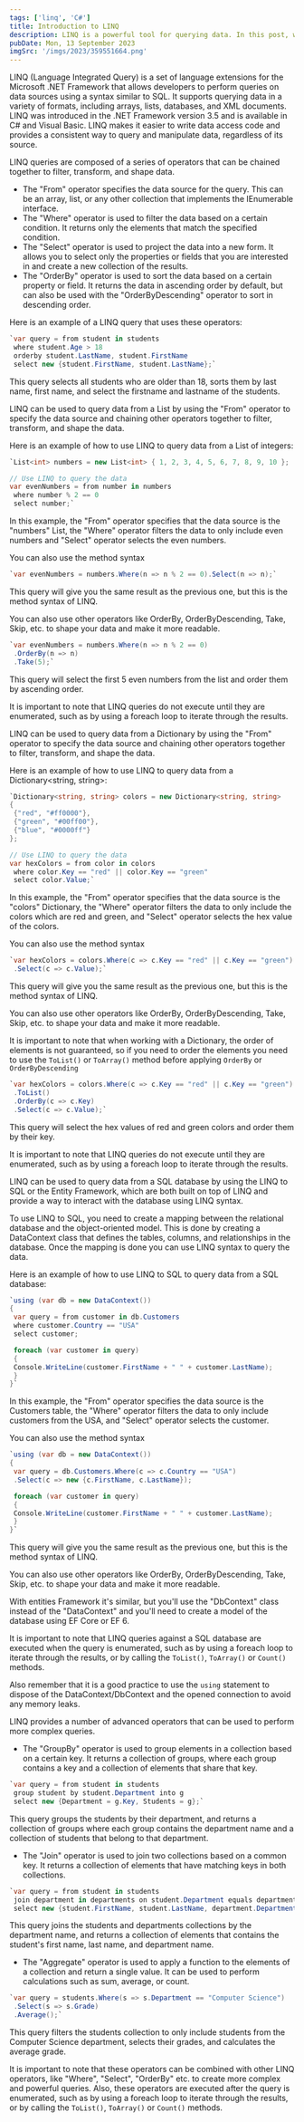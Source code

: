 ```yaml
---
tags: ['linq', 'C#']
title: Introduction to LINQ
description: LINQ is a powerful tool for querying data. In this post, we'll look at how to use LINQ to query data in C#.
pubDate: Mon, 13 September 2023
imgSrc: '/imgs/2023/359551664.png'
---
```

LINQ (Language Integrated Query) is a set of language extensions for the Microsoft .NET Framework that allows developers to perform queries on data sources using a syntax similar to SQL. It supports querying data in a variety of formats, including arrays, lists, databases, and XML documents. LINQ was introduced in the .NET Framework version 3.5 and is available in C# and Visual Basic. LINQ makes it easier to write data access code and provides a consistent way to query and manipulate data, regardless of its source.


LINQ queries are composed of a series of operators that can be chained together to filter, transform, and shape data.

* The "From" operator specifies the data source for the query. This can be an array, list, or any other collection that implements the IEnumerable interface.
* The "Where" operator is used to filter the data based on a certain condition. It returns only the elements that match the specified condition.
* The "Select" operator is used to project the data into a new form. It allows you to select only the properties or fields that you are interested in and create a new collection of the results.
* The "OrderBy" operator is used to sort the data based on a certain property or field. It returns the data in ascending order by default, but can also be used with the "OrderByDescending" operator to sort in descending order.

Here is an example of a LINQ query that uses these operators:


```csharp
`var query = from student in students
 where student.Age > 18
 orderby student.LastName, student.FirstName
 select new {student.FirstName, student.LastName};`
```
This query selects all students who are older than 18, sorts them by last name, first name, and select the firstname and lastname of the students.


LINQ can be used to query data from a List by using the "From" operator to specify the data source and chaining other operators together to filter, transform, and shape the data.

Here is an example of how to use LINQ to query data from a List of integers:


```csharp
`List<int> numbers = new List<int> { 1, 2, 3, 4, 5, 6, 7, 8, 9, 10 };

// Use LINQ to query the data
var evenNumbers = from number in numbers
 where number % 2 == 0
 select number;`
```
In this example, the "From" operator specifies that the data source is the "numbers" List, the "Where" operator filters the data to only include even numbers and "Select" operator selects the even numbers.

You can also use the method syntax


```csharp
`var evenNumbers = numbers.Where(n => n % 2 == 0).Select(n => n);`
```
This query will give you the same result as the previous one, but this is the method syntax of LINQ.

You can also use other operators like OrderBy, OrderByDescending, Take, Skip, etc. to shape your data and make it more readable.


```csharp
`var evenNumbers = numbers.Where(n => n % 2 == 0)
 .OrderBy(n => n)
 .Take(5);`
```
This query will select the first 5 even numbers from the list and order them by ascending order.

It is important to note that LINQ queries do not execute until they are enumerated, such as by using a foreach loop to iterate through the results.


LINQ can be used to query data from a Dictionary by using the "From" operator to specify the data source and chaining other operators together to filter, transform, and shape the data.

Here is an example of how to use LINQ to query data from a Dictionary<string, string>:


```csharp
`Dictionary<string, string> colors = new Dictionary<string, string>
{
 {"red", "#ff0000"},
 {"green", "#00ff00"},
 {"blue", "#0000ff"}
};

// Use LINQ to query the data
var hexColors = from color in colors
 where color.Key == "red" || color.Key == "green"
 select color.Value;`
```
In this example, the "From" operator specifies that the data source is the "colors" Dictionary, the "Where" operator filters the data to only include the colors which are red and green, and "Select" operator selects the hex value of the colors.

You can also use the method syntax


```csharp
`var hexColors = colors.Where(c => c.Key == "red" || c.Key == "green")
 .Select(c => c.Value);`
```
This query will give you the same result as the previous one, but this is the method syntax of LINQ.

You can also use other operators like OrderBy, OrderByDescending, Take, Skip, etc. to shape your data and make it more readable.

It is important to note that when working with a Dictionary, the order of elements is not guaranteed, so if you need to order the elements you need to use the `ToList()` or `ToArray()` method before applying `OrderBy` or `OrderByDescending`


```csharp
`var hexColors = colors.Where(c => c.Key == "red" || c.Key == "green")
 .ToList()
 .OrderBy(c => c.Key)
 .Select(c => c.Value);`
```
This query will select the hex values of red and green colors and order them by their key.

It is important to note that LINQ queries do not execute until they are enumerated, such as by using a foreach loop to iterate through the results.


LINQ can be used to query data from a SQL database by using the LINQ to SQL or the Entity Framework, which are both built on top of LINQ and provide a way to interact with the database using LINQ syntax.

To use LINQ to SQL, you need to create a mapping between the relational database and the object-oriented model. This is done by creating a DataContext class that defines the tables, columns, and relationships in the database. Once the mapping is done you can use LINQ syntax to query the data.

Here is an example of how to use LINQ to SQL to query data from a SQL database:


```csharp
`using (var db = new DataContext())
{
 var query = from customer in db.Customers
 where customer.Country == "USA"
 select customer;

 foreach (var customer in query)
 {
 Console.WriteLine(customer.FirstName + " " + customer.LastName);
 }
}`
```
In this example, the "From" operator specifies the data source is the Customers table, the "Where" operator filters the data to only include customers from the USA, and "Select" operator selects the customer.

You can also use the method syntax


```csharp
`using (var db = new DataContext())
{
 var query = db.Customers.Where(c => c.Country == "USA")
 .Select(c => new {c.FirstName, c.LastName});

 foreach (var customer in query)
 {
 Console.WriteLine(customer.FirstName + " " + customer.LastName);
 }
}`
```
This query will give you the same result as the previous one, but this is the method syntax of LINQ.

You can also use other operators like OrderBy, OrderByDescending, Take, Skip, etc. to shape your data and make it more readable.

With entities Framework it's similar, but you'll use the "DbContext" class instead of the "DataContext" and you'll need to create a model of the database using EF Core or EF 6.

It is important to note that LINQ queries against a SQL database are executed when the query is enumerated, such as by using a foreach loop to iterate through the results, or by calling the `ToList()`, `ToArray()` or `Count()` methods.

Also remember that it is a good practice to use the `using` statement to dispose of the DataContext/DbContext and the opened connection to avoid any memory leaks.


LINQ provides a number of advanced operators that can be used to perform more complex queries.

* The "GroupBy" operator is used to group elements in a collection based on a certain key. It returns a collection of groups, where each group contains a key and a collection of elements that share that key.


```csharp
`var query = from student in students
 group student by student.Department into g
 select new {Department = g.Key, Students = g};`
```
This query groups the students by their department, and returns a collection of groups where each group contains the department name and a collection of students that belong to that department.

* The "Join" operator is used to join two collections based on a common key. It returns a collection of elements that have matching keys in both collections.


```csharp
`var query = from student in students
 join department in departments on student.Department equals department.DepartmentName
 select new {student.FirstName, student.LastName, department.DepartmentName};`
```
This query joins the students and departments collections by the department name, and returns a collection of elements that contains the student's first name, last name, and department name.

* The "Aggregate" operator is used to apply a function to the elements of a collection and return a single value. It can be used to perform calculations such as sum, average, or count.


```csharp
`var query = students.Where(s => s.Department == "Computer Science")
 .Select(s => s.Grade)
 .Average();`
```
This query filters the students collection to only include students from the Computer Science department, selects their grades, and calculates the average grade.

It is important to note that these operators can be combined with other LINQ operators, like "Where", "Select", "OrderBy" etc. to create more complex and powerful queries. Also, these operators are executed after the query is enumerated, such as by using a foreach loop to iterate through the results, or by calling the `ToList()`, `ToArray()` or `Count()` methods.


